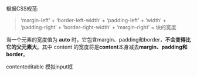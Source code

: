 <!--
 * @Author: your name
 * @Date: 2020-05-07 17:14:22
 * @LastEditTime: 2020-05-18 14:01:45
 * @LastEditors: Arthur
 * @Description: In User Settings Edit
 * @FilePath: /myCode/Interview-Tips/css中的auto及盒模型.md
 -->
 根据CSS规范:

> ‘margin-left’ + ‘border-left-width’ + ‘padding-left’ + ‘width’ + ‘padding-right’ + ‘border-right-width’ + ‘margin-right’ = 块的宽度

当一个元素的宽度值为 **auto** 时，它包含margin、padding和border，**不会变得比它的父元素大**。其中 content 的宽度将是**content**本身减去**margin、padding和border**。

contenteditable 模拟input框
